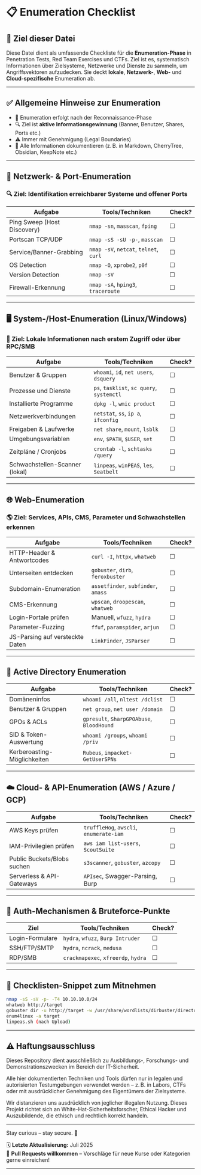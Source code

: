 # 📋 Enumeration Checklist

## 🧠 Ziel dieser Datei

Diese Datei dient als umfassende Checkliste für die **Enumeration-Phase** in Penetration Tests, Red Team Exercises und CTFs. Ziel ist es, systematisch Informationen über Zielsysteme, Netzwerke und Dienste zu sammeln, um Angriffsvektoren aufzudecken. Sie deckt **lokale**, **Netzwerk-**, **Web-** und **Cloud-spezifische** Enumeration ab.

---

## ✅ Allgemeine Hinweise zur Enumeration

- 📌 Enumeration erfolgt nach der Reconnaissance-Phase
- 🔍 Ziel ist **aktive Informationsgewinnung** (Banner, Benutzer, Shares, Ports etc.)
- ⚠️ Immer mit Genehmigung (Legal Boundaries)
- 📂 Alle Informationen dokumentieren (z. B. in Markdown, CherryTree, Obsidian, KeepNote etc.)

---

## 🔌 Netzwerk- & Port-Enumeration

### 🔍 Ziel: Identifikation erreichbarer Systeme und offener Ports

| Aufgabe                             | Tools/Techniken                          | Check? |
|-------------------------------------|------------------------------------------|--------|
| Ping Sweep (Host Discovery)         | `nmap -sn`, `masscan`, `fping`           | ☐      |
| Portscan TCP/UDP                    | `nmap -sS -sU -p-`, `masscan`            | ☐      |
| Service/Banner-Grabbing             | `nmap -sV`, `netcat`, `telnet`, `curl`   | ☐      |
| OS Detection                        | `nmap -O`, `xprobe2`, `p0f`              | ☐      |
| Version Detection                   | `nmap -sV`                               | ☐      |
| Firewall-Erkennung                  | `nmap -sA`, `hping3`, `traceroute`       | ☐      |

---

## 🖥️ System-/Host-Enumeration (Linux/Windows)

### 🧾 Ziel: Lokale Informationen nach erstem Zugriff oder über RPC/SMB

| Aufgabe                              | Tools/Techniken                           | Check? |
|--------------------------------------|-------------------------------------------|--------|
| Benutzer & Gruppen                   | `whoami`, `id`, `net users`, `dsquery`    | ☐      |
| Prozesse und Dienste                 | `ps`, `tasklist`, `sc query`, `systemctl` | ☐      |
| Installierte Programme               | `dpkg -l`, `wmic product`                 | ☐      |
| Netzwerkverbindungen                 | `netstat`, `ss`, `ip a`, `ifconfig`       | ☐      |
| Freigaben & Laufwerke                | `net share`, `mount`, `lsblk`             | ☐      |
| Umgebungsvariablen                   | `env`, `$PATH`, `$USER`, `set`            | ☐      |
| Zeitpläne / Cronjobs                 | `crontab -l`, `schtasks /query`           | ☐      |
| Schwachstellen-Scanner (lokal)       | `linpeas`, `winPEAS`, `les`, `Seatbelt`   | ☐      |

---

## 🌐 Web-Enumeration

### 🌎 Ziel: Services, APIs, CMS, Parameter und Schwachstellen erkennen

| Aufgabe                              | Tools/Techniken                         | Check? |
|-------------------------------------|------------------------------------------|--------|
| HTTP-Header & Antwortcodes          | `curl -I`, `httpx`, `whatweb`            | ☐      |
| Unterseiten entdecken               | `gobuster`, `dirb`, `feroxbuster`        | ☐      |
| Subdomain-Enumeration               | `assetfinder`, `subfinder`, `amass`      | ☐      |
| CMS-Erkennung                       | `wpscan`, `droopescan`, `whatweb`        | ☐      |
| Login-Portale prüfen                | Manuell, `wfuzz`, `hydra`                | ☐      |
| Parameter-Fuzzing                   | `ffuf`, `paramspider`, `arjun`           | ☐      |
| JS-Parsing auf versteckte Daten     | `LinkFinder`, `JSParser`                 | ☐      |

---

## 🧬 Active Directory Enumeration

| Aufgabe                              | Tools/Techniken                         | Check? |
|-------------------------------------|------------------------------------------|--------|
| Domäneninfos                        | `whoami /all`, `nltest /dclist`          | ☐      |
| Benutzer & Gruppen                  | `net group`, `net user /domain`          | ☐      |
| GPOs & ACLs                         | `gpresult`, `SharpGPOAbuse`, `BloodHound`| ☐      |
| SID & Token-Auswertung              | `whoami /groups`, `whoami /priv`         | ☐      |
| Kerberoasting-Möglichkeiten         | `Rubeus`, `impacket-GetUserSPNs`         | ☐      |

---

## ☁️ Cloud- & API-Enumeration (AWS / Azure / GCP)

| Aufgabe                              | Tools/Techniken                         | Check? |
|-------------------------------------|------------------------------------------|--------|
| AWS Keys prüfen                     | `truffleHog`, `awscli`, `enumerate-iam`  | ☐      |
| IAM-Privilegien prüfen              | `aws iam list-users`, `ScoutSuite`       | ☐      |
| Public Buckets/Blobs suchen         | `s3scanner`, `gobuster`, `azcopy`        | ☐      |
| Serverless & API-Gateways           | `APIsec`, Swagger-Parsing, Burp          | ☐      |

---

## 🔐 Auth-Mechanismen & Bruteforce-Punkte

| Ziel                                 | Tools/Techniken                          | Check? |
|--------------------------------------|------------------------------------------|--------|
| Login-Formulare                      | `hydra`, `wfuzz`, `Burp Intruder`        | ☐      |
| SSH/FTP/SMTP                         | `hydra`, `ncrack`, `medusa`              | ☐      |
| RDP/SMB                              | `crackmapexec`, `xfreerdp`, `hydra`      | ☐      |

---

## 🧩 Checklisten-Snippet zum Mitnehmen

```bash
nmap -sS -sV -p- -T4 10.10.10.0/24
whatweb http://target
gobuster dir -u http://target -w /usr/share/wordlists/dirbuster/directory-list-2.3-medium.txt
enum4linux -a target
linpeas.sh (nach Upload)
```

---

## ⚠️ Haftungsausschluss

Dieses Repository dient ausschließlich zu Ausbildungs-, Forschungs- und Demonstrationszwecken im Bereich der IT-Sicherheit.

Alle hier dokumentierten Techniken und Tools dürfen nur in legalen und autorisierten Testumgebungen verwendet werden – z. B. in Labors, CTFs oder mit ausdrücklicher Genehmigung des Eigentümers der Zielsysteme.

Wir distanzieren uns ausdrücklich von jeglicher illegalen Nutzung.
Dieses Projekt richtet sich an White-Hat-Sicherheitsforscher, Ethical Hacker und Auszubildende, die ethisch und rechtlich korrekt handeln.

--- 

Stay curious – stay secure. 🔐

🗓️ **Letzte Aktualisierung:** Juli 2025  
🤝 **Pull Requests willkommen** – Vorschläge für neue Kurse oder Kategorien gerne einreichen!

---

